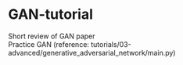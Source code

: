# GAN-tutorial
Short review of GAN paper  
Practice GAN (reference: tutorials/03-advanced/generative_adversarial_network/main.py)
